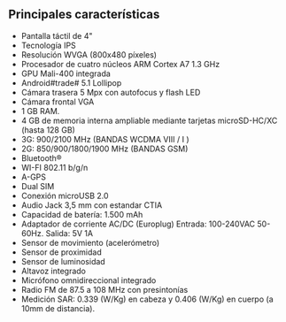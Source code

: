 ## Principales características

- Pantalla táctil de 4"
- Tecnología IPS
- Resolución WVGA (800x480 píxeles)
- Procesador de cuatro núcleos ARM Cortex A7 1.3 GHz
- GPU Mali-400 integrada
-  Android#trade# 5.1 Lollipop
- Cámara trasera 5 Mpx con autofocus y flash LED
- Cámara frontal VGA
- 1 GB RAM.
- 4 GB de memoria interna ampliable mediante tarjetas microSD-HC/XC (hasta 128 GB)
- 3G: 900/2100 MHz (BANDAS WCDMA VIII / I )
- 2G: 850/900/1800/1900 MHz (BANDAS GSM)
- Bluetooth®
- WI-FI 802.11 b/g/n
- A-GPS
- Dual SIM
- Conexión microUSB 2.0
- Audio Jack 3,5 mm con estandar CTIA
- Capacidad de batería: 1.500 mAh
- Adaptador de corriente AC/DC (Europlug) Entrada: 100-240VAC 50-60Hz. Salida: 5V 1A
- Sensor de movimiento (acelerómetro)
- Sensor de proximidad
- Sensor de luminosidad
- Altavoz integrado
- Micrófono omnidireccional integrado
- Radio FM de 87.5 a 108 MHz con presintonías
- Medición SAR: 0.339 (W/Kg) en cabeza y 0.406 (W/Kg) en cuerpo (a 10mm de distancia).

